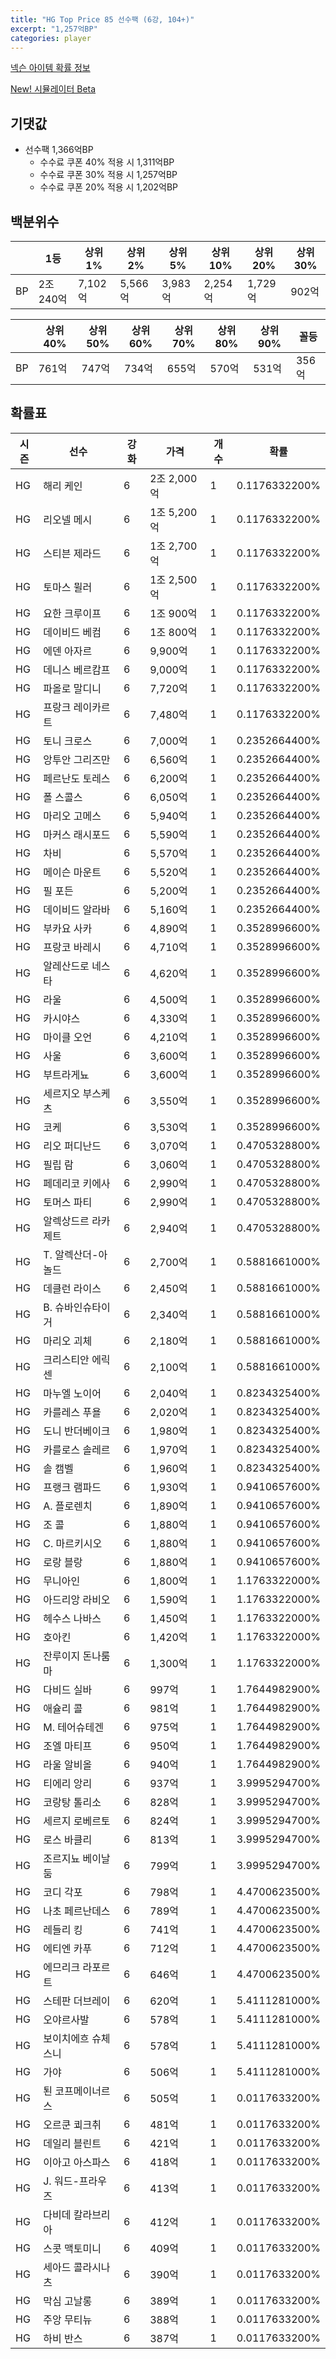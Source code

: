 ```yaml
---
title: "HG Top Price 85 선수팩 (6강, 104+)"
excerpt: "1,257억BP"
categories: player
---
```

[넥슨 아이템 확률 정보](http://iteminfo.nexon.com/probability/fco?sn=7523)

[New! 시뮬레이터 Beta](/simulator/7523)
## 기댓값
- 선수팩 1,366억BP
  - 수수료 쿠폰 40% 적용 시 1,311억BP
  - 수수료 쿠폰 30% 적용 시 1,257억BP
  - 수수료 쿠폰 20% 적용 시 1,202억BP


## 백분위수

||1등|상위1%|상위2%|상위5%|상위10%|상위20%|상위30%|
|---|---|---|---|---|---|---|---|
|BP|2조 240억|7,102억|5,566억|3,983억|2,254억|1,729억|902억|

||상위40%|상위50%|상위60%|상위70%|상위80%|상위90%|꼴등|
|---|---|---|---|---|---|---|---|
|BP|761억|747억|734억|655억|570억|531억|356억|


## 확률표

|시즌|선수|강화|가격|개수|확률|
|---|---|---|---|---|---|
|HG|해리 케인|6|2조 2,000억|1|0.1176332200%|
|HG|리오넬 메시|6|1조 5,200억|1|0.1176332200%|
|HG|스티븐 제라드|6|1조 2,700억|1|0.1176332200%|
|HG|토마스 뮐러|6|1조 2,500억|1|0.1176332200%|
|HG|요한 크루이프|6|1조 900억|1|0.1176332200%|
|HG|데이비드 베컴|6|1조 800억|1|0.1176332200%|
|HG|에덴 아자르|6|9,900억|1|0.1176332200%|
|HG|데니스 베르캄프|6|9,000억|1|0.1176332200%|
|HG|파올로 말디니|6|7,720억|1|0.1176332200%|
|HG|프랑크 레이카르트|6|7,480억|1|0.1176332200%|
|HG|토니 크로스|6|7,000억|1|0.2352664400%|
|HG|앙투안 그리즈만|6|6,560억|1|0.2352664400%|
|HG|페르난도 토레스|6|6,200억|1|0.2352664400%|
|HG|폴 스콜스|6|6,050억|1|0.2352664400%|
|HG|마리오 고메스|6|5,940억|1|0.2352664400%|
|HG|마커스 래시포드|6|5,590억|1|0.2352664400%|
|HG|차비|6|5,570억|1|0.2352664400%|
|HG|메이슨 마운트|6|5,520억|1|0.2352664400%|
|HG|필 포든|6|5,200억|1|0.2352664400%|
|HG|데이비드 알라바|6|5,160억|1|0.2352664400%|
|HG|부카요 사카|6|4,890억|1|0.3528996600%|
|HG|프랑코 바레시|6|4,710억|1|0.3528996600%|
|HG|알레산드로 네스타|6|4,620억|1|0.3528996600%|
|HG|라울|6|4,500억|1|0.3528996600%|
|HG|카시야스|6|4,330억|1|0.3528996600%|
|HG|마이클 오언|6|4,210억|1|0.3528996600%|
|HG|사울|6|3,600억|1|0.3528996600%|
|HG|부트라게뇨|6|3,600억|1|0.3528996600%|
|HG|세르지오 부스케츠|6|3,550억|1|0.3528996600%|
|HG|코케|6|3,530억|1|0.3528996600%|
|HG|리오 퍼디난드|6|3,070억|1|0.4705328800%|
|HG|필립 람|6|3,060억|1|0.4705328800%|
|HG|페데리코 키에사|6|2,990억|1|0.4705328800%|
|HG|토머스 파티|6|2,990억|1|0.4705328800%|
|HG|알렉상드르 라카제트|6|2,940억|1|0.4705328800%|
|HG|T. 알렉산더-아놀드|6|2,700억|1|0.5881661000%|
|HG|데클런 라이스|6|2,450억|1|0.5881661000%|
|HG|B. 슈바인슈타이거|6|2,340억|1|0.5881661000%|
|HG|마리오 괴체|6|2,180억|1|0.5881661000%|
|HG|크리스티안 에릭센|6|2,100억|1|0.5881661000%|
|HG|마누엘 노이어|6|2,040억|1|0.8234325400%|
|HG|카를레스 푸욜|6|2,020억|1|0.8234325400%|
|HG|도니 반더베이크|6|1,980억|1|0.8234325400%|
|HG|카를로스 솔레르|6|1,970억|1|0.8234325400%|
|HG|솔 캠벨|6|1,960억|1|0.8234325400%|
|HG|프랭크 램파드|6|1,930억|1|0.9410657600%|
|HG|A. 플로렌치|6|1,890억|1|0.9410657600%|
|HG|조 콜|6|1,880억|1|0.9410657600%|
|HG|C. 마르키시오|6|1,880억|1|0.9410657600%|
|HG|로랑 블랑|6|1,880억|1|0.9410657600%|
|HG|무니아인|6|1,800억|1|1.1763322000%|
|HG|아드리앙 라비오|6|1,590억|1|1.1763322000%|
|HG|헤수스 나바스|6|1,450억|1|1.1763322000%|
|HG|호아킨|6|1,420억|1|1.1763322000%|
|HG|잔루이지 돈나룸마|6|1,300억|1|1.1763322000%|
|HG|다비드 실바|6|997억|1|1.7644982900%|
|HG|애슐리 콜|6|981억|1|1.7644982900%|
|HG|M. 테어슈테겐|6|975억|1|1.7644982900%|
|HG|조엘 마티프|6|950억|1|1.7644982900%|
|HG|라울 알비올|6|940억|1|1.7644982900%|
|HG|티에리 앙리|6|937억|1|3.9995294700%|
|HG|코랑탕 톨리소|6|828억|1|3.9995294700%|
|HG|세르지 로베르토|6|824억|1|3.9995294700%|
|HG|로스 바클리|6|813억|1|3.9995294700%|
|HG|조르지뇨 베이날둠|6|799억|1|3.9995294700%|
|HG|코디 각포|6|798억|1|4.4700623500%|
|HG|나초 페르난데스|6|789억|1|4.4700623500%|
|HG|레들리 킹|6|741억|1|4.4700623500%|
|HG|에티엔 카푸|6|712억|1|4.4700623500%|
|HG|에므리크 라포르트|6|646억|1|4.4700623500%|
|HG|스테판 더브레이|6|620억|1|5.4111281000%|
|HG|오야르사발|6|578억|1|5.4111281000%|
|HG|보이치에흐 슈체스니|6|578억|1|5.4111281000%|
|HG|가야|6|506억|1|5.4111281000%|
|HG|퇸 코프메이너르스|6|505억|1|0.0117633200%|
|HG|오르쿤 쾨크취|6|481억|1|0.0117633200%|
|HG|데일리 블린트|6|421억|1|0.0117633200%|
|HG|이아고 아스파스|6|418억|1|0.0117633200%|
|HG|J. 워드-프라우즈|6|413억|1|0.0117633200%|
|HG|다비데 칼라브리아|6|412억|1|0.0117633200%|
|HG|스콧 맥토미니|6|409억|1|0.0117633200%|
|HG|세아드 콜라시나츠|6|390억|1|0.0117633200%|
|HG|막심 고날롱|6|389억|1|0.0117633200%|
|HG|주앙 무티뉴|6|388억|1|0.0117633200%|
|HG|하비 반스|6|387억|1|0.0117633200%|
